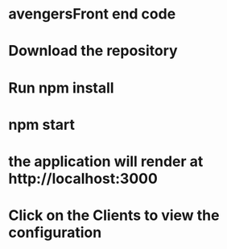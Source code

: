# avengersFront end code
# Download the repository
# Run npm install
# npm start
# the application will render at http://localhost:3000
# Click on the Clients to view the configuration
